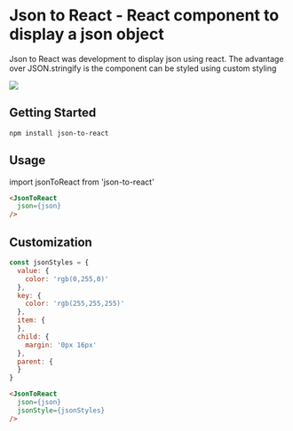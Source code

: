 # Json to React - React component to display a json object

Json to React was development to display json using react. The advantage over JSON.stringify is the component can be styled using custom styling

![](https://s3-us-west-2.amazonaws.com/union25-public/json-to-react.png)

## Getting Started

````shell
npm install json-to-react
````

## Usage

import jsonToReact from 'json-to-react'

````html
<JsonToReact
  json={json}
/>
````

## Customization

````javascript
const jsonStyles = {
  value: {
    color: 'rgb(0,255,0)'
  },
  key: {
    color: 'rgb(255,255,255)'
  },
  item: {
  },
  child: {
    margin: '0px 16px'
  },
  parent: {
  }
}
````

````html
<JsonToReact
  json={json}
  jsonStyle={jsonStyles}
/>
````
